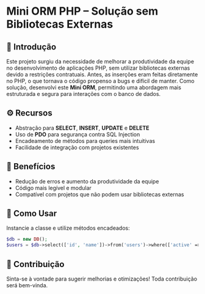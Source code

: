 # Mini ORM PHP – Solução sem Bibliotecas Externas

## 📌 Introdução
Este projeto surgiu da necessidade de melhorar a produtividade da equipe no desenvolvimento de aplicações PHP, sem utilizar bibliotecas externas devido a restrições contratuais. Antes, as inserções eram feitas diretamente no PHP, o que tornava o código propenso a bugs e difícil de manter. Como solução, desenvolvi este **Mini ORM**, permitindo uma abordagem mais estruturada e segura para interações com o banco de dados.

## ⚙️ Recursos
- Abstração para **SELECT**, **INSERT**, **UPDATE** e **DELETE**
- Uso de **PDO** para segurança contra SQL Injection
- Encadeamento de métodos para queries mais intuitivas
- Facilidade de integração com projetos existentes

## 🚀 Benefícios
- Redução de erros e aumento da produtividade da equipe
- Código mais legível e modular
- Compatível com projetos que não podem usar bibliotecas externas

## 🔧 Como Usar
Instancie a classe e utilize métodos encadeados:

```php
$db = new DB();
$users = $db->select(['id', 'name'])->from('users')->where(['active' => 1])->execute();
```

## 🤝 Contribuição
Sinta-se à vontade para sugerir melhorias e otimizações! Toda contribuição será bem-vinda.
